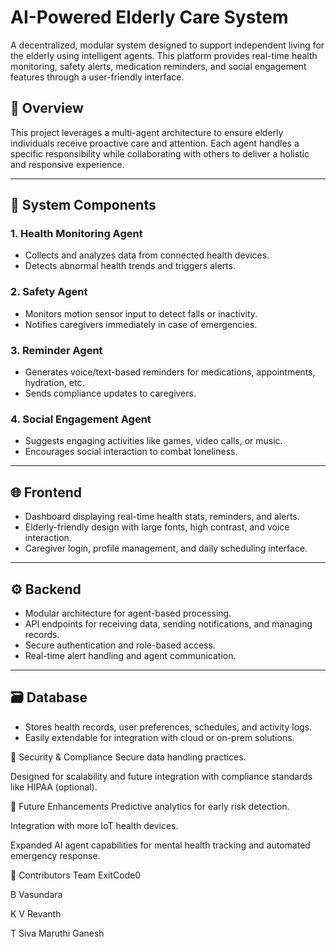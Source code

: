 # AI-Powered Elderly Care System

A decentralized, modular system designed to support independent living for the elderly using intelligent agents. This platform provides real-time health monitoring, safety alerts, medication reminders, and social engagement features through a user-friendly interface.

## 🧠 Overview

This project leverages a multi-agent architecture to ensure elderly individuals receive proactive care and attention. Each agent handles a specific responsibility while collaborating with others to deliver a holistic and responsive experience.

---

## 🧩 System Components

### 1. Health Monitoring Agent
- Collects and analyzes data from connected health devices.
- Detects abnormal health trends and triggers alerts.

### 2. Safety Agent
- Monitors motion sensor input to detect falls or inactivity.
- Notifies caregivers immediately in case of emergencies.

### 3. Reminder Agent
- Generates voice/text-based reminders for medications, appointments, hydration, etc.
- Sends compliance updates to caregivers.

### 4. Social Engagement Agent
- Suggests engaging activities like games, video calls, or music.
- Encourages social interaction to combat loneliness.

---

## 🌐 Frontend

- Dashboard displaying real-time health stats, reminders, and alerts.
- Elderly-friendly design with large fonts, high contrast, and voice interaction.
- Caregiver login, profile management, and daily scheduling interface.

---

## ⚙️ Backend

- Modular architecture for agent-based processing.
- API endpoints for receiving data, sending notifications, and managing records.
- Secure authentication and role-based access.
- Real-time alert handling and agent communication.

---

## 🗃️ Database

- Stores health records, user preferences, schedules, and activity logs.
- Easily extendable for integration with cloud or on-prem solutions.

 
🔐 Security & Compliance
Secure data handling practices.

Designed for scalability and future integration with compliance standards like HIPAA (optional).

🧭 Future Enhancements
Predictive analytics for early risk detection.

Integration with more IoT health devices.

Expanded AI agent capabilities for mental health tracking and automated emergency response.

🤝 Contributors
Team ExitCode0

B Vasundara 

K V Revanth

T Siva Maruthi Ganesh

